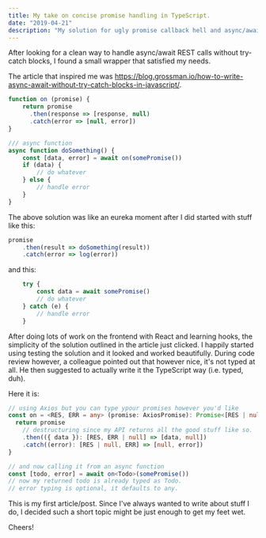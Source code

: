 ```yaml
---
title: My take on concise promise handling in TypeScript.
date: "2019-04-21"
description: "My solution for ugly promise callback hell and async/await try-catch madness."
---
```

After looking for a clean way to handle async/await REST calls without try-catch blocks, I found a small wrapper that satisfied my needs. 

The article that inspired me was https://blog.grossman.io/how-to-write-async-await-without-try-catch-blocks-in-javascript/. 

```javascript
function on (promise) {
    return promise
      .then(response => [response, null)
      .catch(error => [null, error])
}

/// async function
async function doSomething() {
    const [data, error] = await on(somePromise())
    if (data) {
        // do whatever
    } else {
        // handle error
    }
}

```

The above solution was like an eureka moment after I did started with stuff like this:
```javascript
promise
    .then(result => doSomething(result))
    .catch(error => log(error))
```
and this:
```javascript
    try {
        const data = await somePromise()
        // do whatever
    } catch (e) {
        // handle error
    }
```
After doing lots of work on the frontend with React and learning hooks, the simplicity of the solution outlined in the article just clicked. I happily started using testing the solution and it looked and worked beautifully. During code review however, a colleague pointed out that however nice, it's not typed at all. He then suggested to actually write it the TypeScript way (i.e. typed, duh).

Here it is: 

```typescript
// using Axios but you can type ypour promises however you'd like
const on = <RES, ERR = any> (promise: AxiosPromise): Promise<[RES | null, ERR | null]> => {
  return promise
    // destructuring since my API returns all the good stuff like so.
    .then(({ data }): [RES, ERR | null] => [data, null])
    .catch((error): [RES | null, ERR] => [null, error])
}

// and now calling it from an async function
const [todo, error] = await on<Todo>(somePromise())
// now my returned todo is already typed as Todo.
// error typing is optional, it defaults to any.
```

 This is my first article/post. Since I've always wanted to write about stuff I do, I decided such a short topic might be just enough to get my feet wet.

Cheers!
<!--stackedit_data:
eyJoaXN0b3J5IjpbNTgzMzg2MjczXX0=
-->